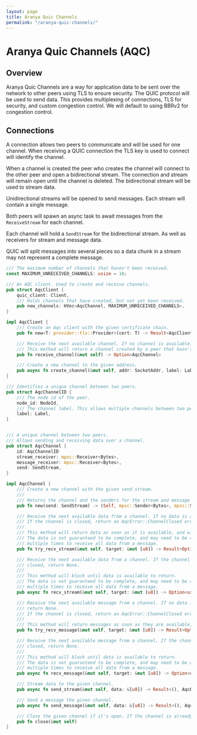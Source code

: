 ```yaml
---
layout: page
title: Aranya Quic Channels
permalink: "/aranya-quic-channels/"
---
```


# Aranya Quic Channels (AQC)

## Overview

Aranya Quic Channels are a way for application data to be sent over the 
network to other peers using TLS to ensure security. The QUIC protocol will
be used to send data. This provides multiplexing of connections, TLS for
security, and custom congestion control. We will default to using BBRv2
for congestion control.

## Connections

A connection allows two peers to communicate and will be used for one channel.
When receiving a QUIC connection the TLS key is used to connect will identify 
the channel.

When a channel is created the peer who creates the channel will connect to
the other peer and open a bidirectional stream. The connection and stream 
will remain open until the channel is deleted. The bidirectional stream
will be used to stream data. 

Unidirectional streams will be opened to send messages. Each stream will 
contain a single message.

Both peers will spawn an async task to await messages from the `ReceiveStream`
for each channel.

Each channel will hold a `SendStream` for the bidirectional stream. As well
as receivers for stream and message data. 

QUIC will split messages into several pieces so a data chunk in a stream 
may not represent a complete message.

```rust
/// The maximum number of channels that haven't been received.
const MAXIMUM_UNRECEIVED_CHANNELS: usize = 10;

/// An AQC client. Used to create and receive channels.
pub struct AqcClient {
    quic_client: Client,
    /// Holds channels that have created, but not yet been received.
    pub new_channels: HVec<AqcChannel, MAXIMUM_UNRECEIVED_CHANNELS>,
}

impl AqcClient {
    /// Create an Aqc client with the given certificate chain.
    pub fn new<T: provider::tls::Provider>(cert: T) -> Result<AqcClient, AqcError> 

    /// Receive the next available channel. If no channel is available, return None.
    /// This method will return a channel created by a peer that hasn't been received yet.
    pub fn receive_channel(&mut self) -> Option<AqcChannel> 

    /// Create a new channel to the given address.
    pub async fn create_channel(&mut self, addr: SocketAddr, label: Label) -> Result<AqcChannel, AqcError> 
}

/// Identifies a unique channel between two peers.
pub struct AqcChannelID {
    /// The node id of the peer.
    node_id: NodeId,
    /// The channel label. This allows multiple channels between two peers.
    label: Label,
}


/// A unique channel between two peers.
/// Allows sending and receiving data over a channel.
pub struct AqcChannel {
    id: AqcChannelID
    stream_receiver: mpsc::Receiver<Bytes>,
    message_receiver: mpsc::Receiver<Bytes>,
    send: SendStream,
}

impl AqcChannel {
    /// Create a new channel with the given send stream.
    ///
    /// Returns the channel and the senders for the stream and message channels.
    pub fn new(send: SendStream) -> (Self, mpsc::Sender<Bytes>, mpsc::Sender<Bytes>) 

    /// Receive the next available data from a channel. If no data is available, return None.
    /// If the channel is closed, return an AqcError::ChannelClosed error.
    ///
    /// This method will return data as soon as it is available, and will not block.
    /// The data is not guaranteed to be complete, and may need to be called
    /// multiple times to receive all data from a message.
    pub fn try_recv_stream(&mut self, target: &mut [u8]) -> Result<Option<usize>, AqcError> 

    /// Receive the next available data from a channel. If the channel has been
    /// closed, return None.
    ///
    /// This method will block until data is available to return.
    /// The data is not guaranteed to be complete, and may need to be called
    /// multiple times to receive all data from a message.
    pub async fn recv_stream(&mut self, target: &mut [u8]) -> Option<usize> 

    /// Receive the next available message from a channel. If no data is available, 
    /// return None.
    /// If the channel is closed, return an AqcError::ChannelClosed error.
    ///
    /// This method will return messages as soon as they are available, and will not block.
    pub fn try_recv_message(&mut self, target: &mut [u8]) -> Result<Option<usize>, AqcError> 

    /// Receive the next available message from a channel. If the channel has been
    /// closed, return None.
    ///
    /// This method will block until data is available to return.
    /// The data is not guaranteed to be complete, and may need to be called
    /// multiple times to receive all data from a message.
    pub async fn recv_message(&mut self, target: &mut [u8]) -> Option<usize> 

    /// Stream data to the given channel.
    pub async fn send_stream(&mut self, data: &[u8]) -> Result<(), AqcError> 

    /// Send a message the given channel.
    pub async fn send_message(&mut self, data: &[u8]) -> Result<(), AqcError> 

    /// Close the given channel if it's open. If the channel is already closed, do nothing.
    pub fn close(&mut self) 
}
```
